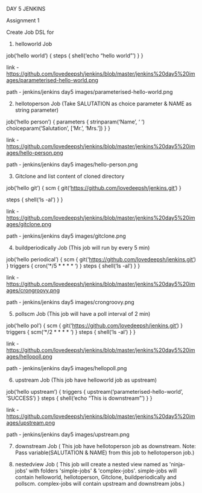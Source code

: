 DAY 5 JENKINS

Assignment 1

Create Job DSL for 
1. helloworld Job 
  
job(‘hello world’) {
   steps {
     shell(‘echo “hello world”’)
      }
   }

link - https://github.com/lovedeepsh/jenkins/blob/master/jenkins%20day5%20images/parameterised-hello-world.png
 
path -  jenkins/jenkins day5 images/parameterised-hello-world.png 

2. hellotoperson Job (Take SALUTATION as choice parameter & NAME as string parameter) 

job(‘hello person’) {
   parameters {
      strinparam(‘Name’, ‘ ‘)
      choiceparam(‘Salutation’, [‘Mr.’, ‘Mrs.’])
      }
   }

link - https://github.com/lovedeepsh/jenkins/blob/master/jenkins%20day5%20images/hello-person.png

path -  jenkins/jenkins day5 images/hello-person.png 
        
3. Gitclone and list content of cloned directory

job(‘hello git’) {
   scm {
       git(‘https://github.com/lovedeepsh/jenkins.git‘)
       }

   steps {
       shell(‘ls -al’)
       } 
   }

link - https://github.com/lovedeepsh/jenkins/blob/master/jenkins%20day5%20images/gitclone.png

path -  jenkins/jenkins day5 images/gitclone.png 

4. buildperiodically Job (This job will run by every 5 min) 

job(‘hello periodical’) {
   scm {
       git(‘https://github.com/lovedeepsh/jenkins.git‘)
       }
       triggers {
       cron(‘*/5 * * * * ‘)
       }
       steps {
       shell(‘ls -al’)
       } 
   }

link - https://github.com/lovedeepsh/jenkins/blob/master/jenkins%20day5%20images/crongroovy.png

path -  jenkins/jenkins day5 images/crongroovy.png 

5. pollscm Job (This job will have a poll interval of 2 min) 

job(‘hello pol’) {
   scm {
       git(‘https://github.com/lovedeepsh/jenkins.git‘)
       }
       triggers {
       scm(‘*/2 * * * * ‘)
       }
       steps {
       shell(‘ls -al’)
       } 
   }

link - https://github.com/lovedeepsh/jenkins/blob/master/jenkins%20day5%20images/hellopoll.png

path -  jenkins/jenkins day5 images/hellopoll.png 

6. upstream Job (This job have helloworld job as upstream) 

job(‘hello upstream’) {
   triggers {
       upstream(‘parameterised-hello-world’, ‘SUCCESS’)
       }
   steps {
       shell(‘echo “This is downstream”’)
       } 
   }

link - https://github.com/lovedeepsh/jenkins/blob/master/jenkins%20day5%20images/upstream.png

path -  jenkins/jenkins day5 images/upstream.png 

7. downstream Job ( This job have hellotoperson job as downstream. Note: Pass variable(SALUTATION & NAME) from this job to hellotoperson job.) 

			
8. nestedview Job ( This job will create a nested view named as 'ninja-jobs' with folders 'simple-jobs' & 'complex-jobs'. simple-jobs will contain helloworld, hellotoperson, Gitclone, buildperiodically and pollscm. complex-jobs will contain upstream and downstream jobs.) 



